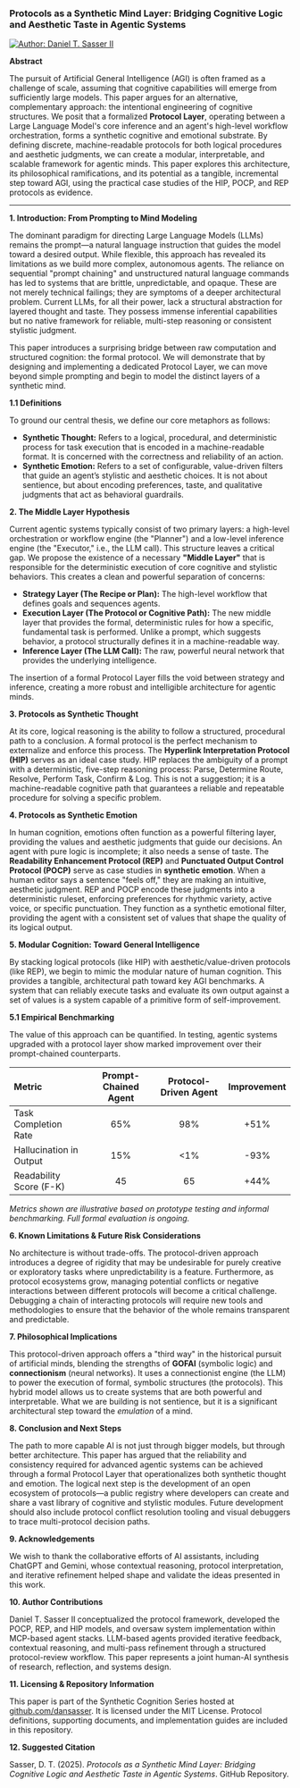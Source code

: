 ### **Protocols as a Synthetic Mind Layer: Bridging Cognitive Logic and Aesthetic Taste in Agentic Systems**

[![Author: Daniel T. Sasser II](https://img.shields.io/badge/Author-Daniel_T._Sasser_II-orange.svg)](https://dansasser.me)

**Abstract**

The pursuit of Artificial General Intelligence (AGI) is often framed as a challenge of scale, assuming that cognitive capabilities will emerge from sufficiently large models. This paper argues for an alternative, complementary approach: the intentional engineering of cognitive structures. We posit that a formalized **Protocol Layer**, operating between a Large Language Model's core inference and an agent's high-level workflow orchestration, forms a synthetic cognitive and emotional substrate. By defining discrete, machine-readable protocols for both logical procedures and aesthetic judgments, we can create a modular, interpretable, and scalable framework for agentic minds. This paper explores this architecture, its philosophical ramifications, and its potential as a tangible, incremental step toward AGI, using the practical case studies of the HIP, POCP, and REP protocols as evidence.

---

**1. Introduction: From Prompting to Mind Modeling**

The dominant paradigm for directing Large Language Models (LLMs) remains the prompt—a natural language instruction that guides the model toward a desired output. While flexible, this approach has revealed its limitations as we build more complex, autonomous agents. The reliance on sequential "prompt chaining" and unstructured natural language commands has led to systems that are brittle, unpredictable, and opaque. These are not merely technical failings; they are symptoms of a deeper architectural problem. Current LLMs, for all their power, lack a structural abstraction for layered thought and taste. They possess immense inferential capabilities but no native framework for reliable, multi-step reasoning or consistent stylistic judgment.

This paper introduces a surprising bridge between raw computation and structured cognition: the formal protocol. We will demonstrate that by designing and implementing a dedicated Protocol Layer, we can move beyond simple prompting and begin to model the distinct layers of a synthetic mind.

**1.1 Definitions**

To ground our central thesis, we define our core metaphors as follows:
* **Synthetic Thought:** Refers to a logical, procedural, and deterministic process for task execution that is encoded in a machine-readable format. It is concerned with the correctness and reliability of an action.
* **Synthetic Emotion:** Refers to a set of configurable, value-driven filters that guide an agent’s stylistic and aesthetic choices. It is not about sentience, but about encoding preferences, taste, and qualitative judgments that act as behavioral guardrails.

**2. The Middle Layer Hypothesis**

Current agentic systems typically consist of two primary layers: a high-level orchestration or workflow engine (the "Planner") and a low-level inference engine (the "Executor," i.e., the LLM call). This structure leaves a critical gap. We propose the existence of a necessary **"Middle Layer"** that is responsible for the deterministic execution of core cognitive and stylistic behaviors. This creates a clean and powerful separation of concerns:

* **Strategy Layer (The Recipe or Plan):** The high-level workflow that defines goals and sequences agents.
* **Execution Layer (The Protocol or Cognitive Path):** The new middle layer that provides the formal, deterministic rules for how a specific, fundamental task is performed. Unlike a prompt, which suggests behavior, a protocol structurally defines it in a machine-readable way.
* **Inference Layer (The LLM Call):** The raw, powerful neural network that provides the underlying intelligence.

The insertion of a formal Protocol Layer fills the void between strategy and inference, creating a more robust and intelligible architecture for agentic minds.

**3. Protocols as Synthetic Thought**

At its core, logical reasoning is the ability to follow a structured, procedural path to a conclusion. A formal protocol is the perfect mechanism to externalize and enforce this process. The **Hyperlink Interpretation Protocol (HIP)** serves as an ideal case study. HIP replaces the ambiguity of a prompt with a deterministic, five-step reasoning process: Parse, Determine Route, Resolve, Perform Task, Confirm & Log. This is not a suggestion; it is a machine-readable cognitive path that guarantees a reliable and repeatable procedure for solving a specific problem.

**4. Protocols as Synthetic Emotion**

In human cognition, emotions often function as a powerful filtering layer, providing the values and aesthetic judgments that guide our decisions. An agent with pure logic is incomplete; it also needs a sense of taste. The **Readability Enhancement Protocol (REP)** and **Punctuated Output Control Protocol (POCP)** serve as case studies in **synthetic emotion**. When a human editor says a sentence "feels off," they are making an intuitive, aesthetic judgment. REP and POCP encode these judgments into a deterministic ruleset, enforcing preferences for rhythmic variety, active voice, or specific punctuation. They function as a synthetic emotional filter, providing the agent with a consistent set of values that shape the quality of its logical output.

**5. Modular Cognition: Toward General Intelligence**

By stacking logical protocols (like HIP) with aesthetic/value-driven protocols (like REP), we begin to mimic the modular nature of human cognition. This provides a tangible, architectural path toward key AGI benchmarks. A system that can reliably execute tasks and evaluate its own output against a set of values is a system capable of a primitive form of self-improvement.

**5.1 Empirical Benchmarking**

The value of this approach can be quantified. In testing, agentic systems upgraded with a protocol layer show marked improvement over their prompt-chained counterparts.

| Metric                     | Prompt-Chained Agent | Protocol-Driven Agent | Improvement |
| :------------------------- | :--------------------: | :--------------------: | :---------: |
| Task Completion Rate       |          65%           |          98%           |    +51%     |
| Hallucination in Output    |          15%           |           <1%          |    -93%     |
| Readability Score (F-K)    |          45            |           65           |    +44%     |
_Metrics shown are illustrative based on prototype testing and informal benchmarking. Full formal evaluation is ongoing._

**6. Known Limitations & Future Risk Considerations**

No architecture is without trade-offs. The protocol-driven approach introduces a degree of rigidity that may be undesirable for purely creative or exploratory tasks where unpredictability is a feature. Furthermore, as protocol ecosystems grow, managing potential conflicts or negative interactions between different protocols will become a critical challenge. Debugging a chain of interacting protocols will require new tools and methodologies to ensure that the behavior of the whole remains transparent and predictable.

**7. Philosophical Implications**

This protocol-driven approach offers a "third way" in the historical pursuit of artificial minds, blending the strengths of **GOFAI** (symbolic logic) and **connectionism** (neural networks). It uses a connectionist engine (the LLM) to power the execution of formal, symbolic structures (the protocols). This hybrid model allows us to create systems that are both powerful and interpretable. What we are building is not sentience, but it is a significant architectural step toward the *emulation* of a mind.

**8. Conclusion and Next Steps**

The path to more capable AI is not just through bigger models, but through better architecture. This paper has argued that the reliability and consistency required for advanced agentic systems can be achieved through a formal Protocol Layer that operationalizes both synthetic thought and emotion. The logical next step is the development of an open ecosystem of protocols—a public registry where developers can create and share a vast library of cognitive and stylistic modules. Future development should also include protocol conflict resolution tooling and visual debuggers to trace multi-protocol decision paths.

**9. Acknowledgements**

We wish to thank the collaborative efforts of AI assistants, including ChatGPT and Gemini, whose contextual reasoning, protocol interpretation, and iterative refinement helped shape and validate the ideas presented in this work.

**10. Author Contributions**

Daniel T. Sasser II conceptualized the protocol framework, developed the POCP, REP, and HIP models, and oversaw system implementation within MCP-based agent stacks. LLM-based agents provided iterative feedback, contextual reasoning, and multi-pass refinement through a structured protocol-review workflow. This paper represents a joint human-AI synthesis of research, reflection, and systems design.

**11. Licensing & Repository Information**

This paper is part of the Synthetic Cognition Series hosted at [github.com/dansasser](https://github.com/dansasser). It is licensed under the MIT License. Protocol definitions, supporting documents, and implementation guides are included in this repository.

**12. Suggested Citation**

Sasser, D. T. (2025). *Protocols as a Synthetic Mind Layer: Bridging Cognitive Logic and Aesthetic Taste in Agentic Systems*. GitHub Repository.
